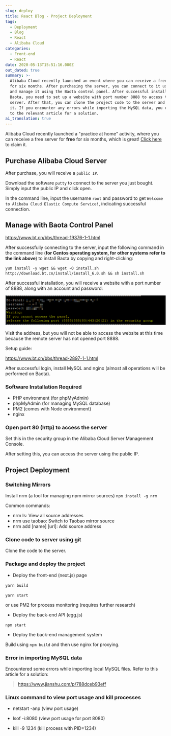 ```yaml
---
slug: deploy
title: React Blog - Project Deployment
tags:
  - Deployment
  - Blog
  - React
  - Alibaba Cloud
categories:
  - Front-end
  - React
date: 2020-05-13T15:51:16.000Z
out_dated: true
summary: >-
  Alibaba Cloud recently launched an event where you can receive a free server
  for six months. After purchasing the server, you can connect to it using putty
  and manage it using the Baota control panel. After successful installation of
  Baota, you need to set up a website with port number 8888 to access the
  server. After that, you can clone the project code to the server and deploy
  it. If you encounter any errors while importing the MySQL data, you can refer
  to the relevant article for a solution.
ai_translation: true
---
```


Alibaba Cloud recently launched a "practice at home" activity, where you can receive a free server for **free** for six months, which is great! [Click here](https://developer.aliyun.com/adc/student/) to claim it.

<!--truncate-->

## Purchase Alibaba Cloud Server

After purchase, you will receive a `public IP`.

Download the software `putty` to connect to the server you just bought. Simply input the public IP and click open.

In the command line, input the username `root` and password to get `Welcome to Alibaba Cloud Elastic Compute Service!`, indicating successful connection.

## Manage with Baota Control Panel

https://www.bt.cn/bbs/thread-19376-1-1.html

After successfully connecting to the server, input the following command in the command line (**for Centos operating system, for other systems refer to the link above**) to install Baota by copying and right-clicking:

```
yum install -y wget && wget -O install.sh http://download.bt.cn/install/install_6.0.sh && sh install.sh
```

After successful installation, you will receive a website with a port number of 8888, along with an account and password:

![image-20200507135712898](https://raw.githubusercontent.com/3Alan/images/master/img/image-20200507135712898.png)

Visit the address, but you will not be able to access the website at this time because the remote server has not opened port 8888.

Setup guide:

https://www.bt.cn/bbs/thread-2897-1-1.html

After successful login, install MySQL and nginx (almost all operations will be performed on Baota).

### Software Installation Required

- PHP environment (for phpMyAdmin)
- phpMyAdmin (for managing MySQL database)
- PM2 (comes with Node environment)
- nginx

### Open port 80 (http) to access the server

Set this in the security group in the Alibaba Cloud Server Management Console.

After setting this, you can access the server using the public IP.

## Project Deployment

### Switching Mirrors

Install nrm (a tool for managing npm mirror sources) `npm install -g nrm`

Common commands:

- nrm ls: View all source addresses
- nrm use taobao: Switch to Taobao mirror source
- nrm add [name] [url]: Add source address

### Clone code to server using git

Clone the code to the server.

### Package and deploy the project

- Deploy the front-end (next.js) page

`yarn build`

`yarn start`

or use PM2 for process monitoring (requires further research)

- Deploy the back-end API (egg.js)

`npm start`

- Deploy the back-end management system

Build using `npm build` and then use nginx for proxying.

### Error in importing MySQL data

Encountered some errors while importing local MySQL files. Refer to this article for a solution:

> https://www.jianshu.com/p/788dceb93eff

### Linux command to view port usage and kill processes

- netstart -anp (view port usage)

- lsof -i:8080 (view port usage for port 8080)
- kill -9 1234 (kill process with PID=1234)
